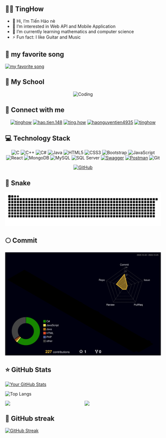 ## 🏄‍♂️ TingHow
- 👋 Hi, I’m Tiến Hảo nè
- 👀 I’m interested in Web API and Mobile Application
- 🌱 I’m currently learning mathematics and computer science
- ⚡ Fun fact: I like Guitar and Music
<!---
HaoNguyen2003/HaoNguyen2003 is a ✨ special ✨ repository because its `README.md` (this file) appears on your GitHub profile.
You can click the Preview link to take a look at your changes.
--->
## 🎼 my favorite song

[![my favorite song](https://spotify-recently-played-readme.vercel.app/api?user=31onhr2zp5nfcn7xsmgcdknkuzae&count=2)](https://open.spotify.com/collection/tracks)


## 🏫 My School
<div align="center">
    <img align="center" alt="Coding" width="auto" src="https://res.cloudinary.com/dqtnqk8fq/image/upload/v1729838123/430334810_1177982563183368_6337680580620331516_n_mwm7gl.jpg">
</div>


## 👜 Connect with me

<div align="center">
<a href="https://linkedin.com/in/tinghow" target="blank"><img align="center" src="https://raw.githubusercontent.com/rahuldkjain/github-profile-readme-generator/master/src/images/icons/Social/linked-in-alt.svg" alt="tinghow" height="30" width="40" /></a>
<a href="https://www.facebook.com/hao.tien.148/" target="blank"><img align="center" src="https://raw.githubusercontent.com/rahuldkjain/github-profile-readme-generator/master/src/images/icons/Social/facebook.svg" alt="hao.tien.148" height="30" width="40" /></a>
<a href="https://www.instagram.com/ting.how" target="blank"><img align="center" src="https://raw.githubusercontent.com/rahuldkjain/github-profile-readme-generator/master/src/images/icons/Social/instagram.svg" alt="ting.how" height="30" width="40" /></a>
<a href="https://www.youtube.com/@haonguyentien4935" target="blank"><img align="center" src="https://raw.githubusercontent.com/rahuldkjain/github-profile-readme-generator/master/src/images/icons/Social/youtube.svg" alt="haonguyentien4935" height="30" width="40" /></a>
<a href="https://www.leetcode.com/tinghow" target="blank"><img align="center" src="https://raw.githubusercontent.com/rahuldkjain/github-profile-readme-generator/master/src/images/icons/Social/leet-code.svg" alt="tinghow" height="30" width="40" /></a>
</div>


## 💻 Technology Stack
<div align="center">
  
![C](https://img.shields.io/badge/C-A8B9CC?style=flat-square&logo=c&logoColor=white)
![C++](https://img.shields.io/badge/C++-00599C?style=flat-square&logo=c%2B%2B&logoColor=white)
![C#](https://img.shields.io/badge/C%23-239120?style=flat-square&logo=c-sharp&logoColor=white)
![Java](https://img.shields.io/badge/Java-007396?style=flat-square&logo=java&logoColor=white)
![HTML5](https://img.shields.io/badge/HTML5-E34F26?style=flat-square&logo=html5&logoColor=white)
![CSS3](https://img.shields.io/badge/CSS3-1572B6?style=flat-square&logo=css3&logoColor=white)
![Bootstrap](https://img.shields.io/badge/Bootstrap-563D7C?style=flat-square&logo=bootstrap&logoColor=white)
![JavaScript](https://img.shields.io/badge/JavaScript-F7DF1E?style=flat-square&logo=javascript&logoColor=black)
![React](https://img.shields.io/badge/React-61DAFB?style=flat-square&logo=react&logoColor=black)
![MongoDB](https://img.shields.io/badge/MongoDB-47A248?style=flat-square&logo=mongodb&logoColor=white)
![MySQL](https://img.shields.io/badge/MySQL-4479A1?style=flat-square&logo=mysql&logoColor=white)
![SQL Server](https://img.shields.io/badge/SQL%20Server-CC2927?style=flat-square&logo=microsoft-sql-server&logoColor=white)
[![Swagger](https://img.shields.io/badge/Swagger-85EA2D?style=flat-square&logo=swagger&logoColor=black)](https://swagger.io/)
[![Postman](https://img.shields.io/badge/Postman-FF6C37?style=flat-square&logo=postman&logoColor=white)](https://www.postman.com/)
![Git](https://img.shields.io/badge/Git-F05032?style=flat-square&logo=git&logoColor=white)


[![GitHub](https://img.shields.io/badge/GitHub-100000?style=flat-square&logo=github&logoColor=white)](https://github.com/yourprofile)
</div>



## 🐍 Snake

<div align="center">
  <img alt="GitHub Snake" src="https://raw.githubusercontent.com/HaoNguyen2003/HaoNguyen2003/output/github-contribution-grid-snake-dark.svg" />
</div>

## 🌕 Commit
![](./profile-3d-contrib/profile-night-rainbow.svg)

## ⭐ GitHub Stats

[![Your GitHub Stats](https://github-readme-stats.vercel.app/api?username=HaoNguyen2003&show_icons=true&theme=tokyonight)](https://github.com/HaoNguyen2003)

![Top Langs](https://github-readme-stats.vercel.app/api/top-langs/?username=HaoNguyen2003&layout=compact&theme=radical)

<div style="display: flex; justify-content: space-between; width: 100%;">
  <img src="https://github-readme-stats.vercel.app/api?username=HaoNguyen2003&show_icons=true&theme=tokyonight" style="width: 49%;">
  <img src="https://github-readme-stats.vercel.app/api/top-langs/?username=HaoNguyen2003&layout=compact&theme=radical" style="width: 49%;">
</div>



## 🎯 GitHub streak

[![GitHub Streak](https://github-readme-streak-stats.herokuapp.com/?user=HaoNguyen2003&theme=cobalt)](https://git.io/streak-stats)

